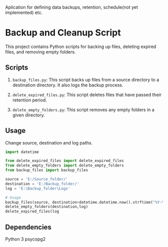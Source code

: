 Aplication for defining data backups, retention, schedule(not yet implemented) etc.


# Backup and Cleanup Script

This project contains Python scripts for backing up files, deleting expired files, and removing empty folders.

## Scripts

1. `backup_files.py`: This script backs up files from a source directory to a destination directory. It also logs the backup process.

2. `delete_expired_files.py`: This script deletes files that have passed their retention period.

3. `delete_empty_folders.py`: This script removes any empty folders in a given directory.

## Usage

Change source, destination and log paths.

```python
import datetime

from delete_expired_files import delete_expired_files
from delete_empty_folders import delete_empty_folders
from backup_files import backup_files 

source = 'E:/Source_folder/'
destination = 'E:/Backup_folder/'
log = 'E:\Backup_folder\Logs'

# Usage
backup_files(source, destination+datetime.datetime.now().strftime("%Y-%m-%d_%H_%M_%S")+"/", log, 7)
delete_empty_folders(destination,log)
delete_expired_files(log
```

## Dependencies

Python 3
psycopg2

